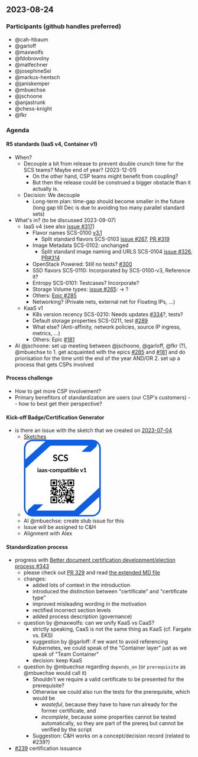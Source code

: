 ## 2023-08-24

### Participants (github handles preferred)

- @cah-hbaum
- @garloff
- @maxwolfs
- @fdobrovolny
- @matfechner
- @josephineSei
- @markus-hentsch
- @janiskemper
- @mbuechse
- @jschoone
- @anjastrunk
- @chess-knight
- @fkr

### Agenda
#### R5 standards (IaaS v4, Container v1)

- When?
    - Decouple a bit from release to prevent double crunch time for the SCS teams? Maybe end of year? (2023-12-01)
        - On the other hand, CSP teams might benefit from coupling?
        - But then the release could be construed a bigger obstacle than it actually is.
    - Decision: We decouple
        - Long-term plan: time-gap should become smaller in the future (long gap till Dec is due to avoiding too many parallel standard sets)
- What's in? (to be discussed 2023-09-07)
    - IaaS v4 (see also [issue #317](https://github.com/SovereignCloudStack/standards/issues/317))
        - Flavor names SCS-0100 [v3.1](https://github.com/SovereignCloudStack/standards/pull/332)
            - Split standard flavors SCS-0103 [issue #267](https://github.com/SovereignCloudStack/standards/issues/267), [PR #319](https://github.com/SovereignCloudStack/standards/pull/319)
        - Image Metadata SCS-0102: unchanged
            - Split standard image naming and URLS SCS-0104 [issue #326](https://github.com/SovereignCloudStack/standards/issues/326), [PR#314](https://github.com/SovereignCloudStack/standards/pull/314)
        - OpenStack Powered: Still no tests? [#300](https://github.com/SovereignCloudStack/standards/issues/300)
        - SSD flavors SCS-0110: Incorporated by SCS-0100-v3, Reference it?
        - Entropy SCS-0101: Testcases? Incorporate?
        - Storage Volume types: [issue #265](https://github.com/SovereignCloudStack/standards/issues/265): -> ?
        - Others: [Epic #285](https://github.com/SovereignCloudStack/standards/issues/285)
        - Networking? (Private nets, external net for Floating IPs, ...)
    - KaaS v1
        - K8s version recency SCS-0210: Needs updates [#334](https://github.com/SovereignCloudStack/standards/pull/334)?, tests?
        - Default storage properties SCS-0211, test [#289](https://github.com/SovereignCloudStack/standards/issues/289)
        - What else? (Anti-affinity, network policies, source IP ingress, metrics,  ...)
        - Others: Epic [#181](https://github.com/SovereignCloudStack/issues/issues/181)
- AI @jschoone: set up meeting between @jschoone, @garloff, @fkr (?), @mbuechse to 
        1. get acquainted with the epics [#285](https://github.com/SovereignCloudStack/standards/issues/285) and [#181](https://github.com/SovereignCloudStack/issues/issues/181) and do priorisation for the time until the end of the year AND/OR
        2. set up a process that gets CSPs involved

#### Process challenge

- How to get more CSP involvement?
- Primary benefitors of standardization are users (our CSP's customers) -- how to best get their perspective? 

#### Kick-off Badge/Certification Generator

- is there an issue with the sketch that we created on [2023-07-04](https://input.scs.community/2023-scs-sig-standardization?both#Designing-a-tamper-proof-badge)
    - [Sketches](https://www.figma.com/file/LgDS2uLib62mZYbuCGOR5Z/SCS-Playground?type=design&node-id=1151%3A16201&mode=design&t=LsZf9A9GGNFMZsP6-1)
    - ![example badge](example-badge.png)
    - AI @mbuechse: create stub issue for this
    - Issue will be assigned to C&H
    - Alignment with Alex

#### Standardization process

- progress with [Better document certification development/election process #343](https://github.com/SovereignCloudStack/issues/issues/343)
    - please check out [PR 329](https://github.com/SovereignCloudStack/standards/pull/329) and read [the extended MD file](https://github.com/SovereignCloudStack/standards/blob/extend_scs-0003/Standards/scs-0003-v1-sovereign-cloud-standards-yaml.md)
    - changes:
        - added lots of context in the introduction
        - introduced the distinction between "certificate" and "certificate type"
        - improved misleading wording in the motivation
        - rectified incorrect section levels
        - added process description (governance)
    - question by @maxwolfs: can we unify KaaS vs CaaS?
        - strictly speaking, CaaS is not the same thing as KaaS (cf. Fargate vs. EKS)
        - suggestion by @garloff: if we want to avoid referencing Kubernetes, we could speak of the "Container layer" just as we speak of "Team Container"
        - decision: keep KaaS
    - question by @mbuechse regarding `depends_on` (or `prerequisite` as @mbuechse would call it)
        - Shouldn't we require a valid certificate to be presented for the prerequisite?
        - Otherwise we could also run the tests for the prerequisite, which would be
            - *wasteful*, because they have to have run already for the former certificate, and 
            - *incomplete*, because some properties cannot be tested automatically, so they are part of the prereq but cannot be verified by the script
        - Suggestion: C&H works on a concept/decision record (related to #239?)
- [#239](https://github.com/SovereignCloudStack/standards/pull/239) certification issuance
